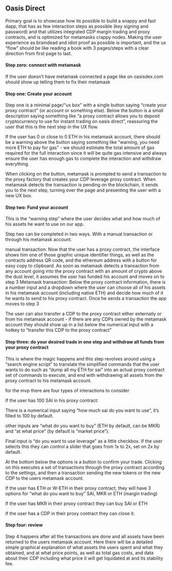 ## Oasis Direct

Primary goal is to showcase how its possible to build a snappy and fast dapp, that has as few interaction steps as possible (key signing and password) and that utilizes integrated CDP margin trading and proxy contracts, and is optimized for metamasks crappy nodes. Making the user experience as braindead and idiot proof as possible is important, and the ux “flow” should be like reading a book with 3 pages/steps with a clear direction from first page to last.

#### Step zero: connect with metamask

If the user doesn’t have metamask connected a page like on oasisdex.com should show up telling them to fix their metamask

#### Step one: Create your account

Step one is a minimal page/“ux box” with a single button saying “create your proxy contract” (or account or something else). Below the button is a small description saying something like “a proxy contract allows you to deposit cryptocurrency to use for instant trading on oasis direct”, reassuring the user that this is the next step in the UX flow.

If the user has 0 or close to 0 ETH in his metamask account, there should be a warning above the button saying something like “warning, you need more ETH to pay for gas” - we should estimate the total amount of gas required for the full interaction since it will be quite gas intensive and always ensure the user has enough gas to complete the interaction and withdraw everything.

When clicking on the button, metamask is prompted to send a transaction to the proxy factory that creates your CDP leverage proxy contract. When metamask detects the transaction is pending on the blockchain, it sends you to the next step, turning over the page and presenting the user with a new UX box.

#### Step two: Fund your account

This is the “warning step” where the user decides what and how much of his assets he want to use on our app.

Step two can be completed in two ways. With a manual transaction or through his metamask account.

manual transaction: Now that the user has a proxy contract, the interface shows him one of those graphic unique identifier things, as well as the contracts address QR code, and the ethereum address with a button for easy copy to clipboard. As soon as metamask detects a transaction from any account going into the proxy contract with an amount of crypto above the dust level, it assumes the user has funded his account and moves on to step 3
Metamask transaction: Below the proxy contract information, there is a number input and a dropdown where the user can choose all of his assets in his metamask account (including native ETH) and decide how much of it he wants to send to his proxy contract. Once he sends a transaction the app moves to step 3

The user can also transfer a CDP to the proxy contract either externally or from his metamask account - if there are any CDPs owned by the metamask account they should show up in a list below the numerical input with a hotkey to “transfer this CDP to the proxy contract”

#### Step three: do your desired trade in one step and withdraw all funds from your proxy contract

This is where the magic happens and this step revolves around using a “search engine script” to translate the simplified commands that the user wants to do such as “dump all my ETH for sai” into an actual proxy contract set of commands to execute, and end with withdrawing all assets from the proxy contract to his metamask account.

for the mvp there are four types of interactions to consider

If the user has 100 SAI in his proxy contract:

There is a numerical input saying “how much sai do you want to use”, it’s filled to 100 by default.

other inputs are “what do you want to buy” (ETH by default, can be MKR) and “at what price” (by default is “market price”).

Final input is “do you want to use leverage” as a little checkbox. If the user selects this they can control a slider that goes from 1x to 2x, set on 2x by default.

At the bottom below the options is a button to confirm your trade. Clicking on this executes a set of transactions through the proxy contract according to the settings, and then a transaction sending the new tokens or the new CDP to the users metamask account.

If the user has ETH or W-ETH in their proxy contract, they will have 3 options for “what do you want to buy” SAI, MKR or ETH (margin trading)

If the user has MKR in their proxy contract they can buy SAI or ETH

If the user has a CDP in their proxy contract they can close it.

#### Step four: review

Step 4 happens after all the transactions are done and all assets have been returned to the users metamask account. Here there will be a detailed simple graphical explanation of what assets the users spent and what they obtained, and at what price points, as well as total gas costs, and data about their CDP including what price it will get liquidated at and its stability fee.
